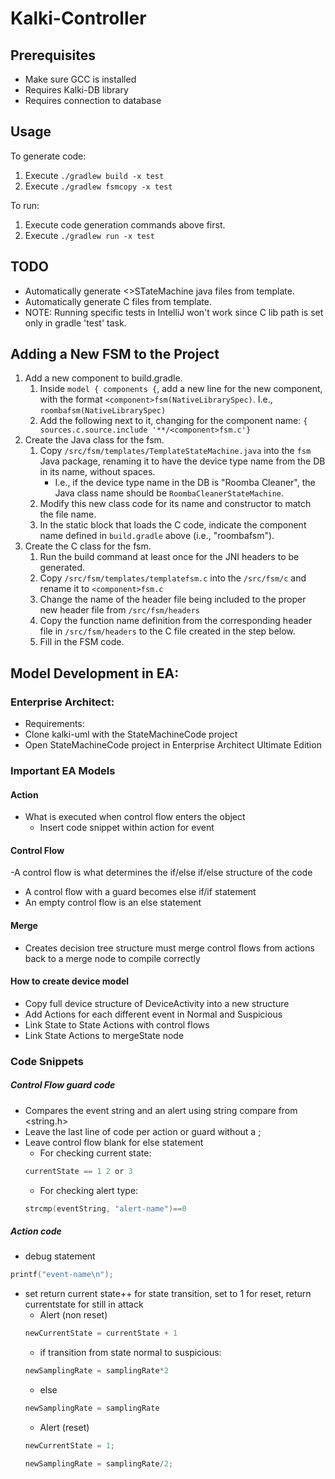 # Kalki-Controller
 
## Prerequisites
- Make sure GCC is installed
- Requires Kalki-DB library
- Requires connection to database

## Usage
To generate code:
1. Execute `./gradlew build -x test`
1. Execute `./gradlew fsmcopy -x test`

To run:
1. Execute code generation commands above first.
1. Execute `./gradlew run -x test`

## TODO
- Automatically generate <>STateMachine java files from template.
- Automatically generate C files from template.
- NOTE: Running specific tests in IntelliJ won't work since C lib path is set only in gradle 'test' task.

## Adding a New FSM to the Project

1. Add a new component to build.gradle.
   1. Inside `model { components {`, add a new line for the new component, with the format `<component>fsm(NativeLibrarySpec)`. I.e., `roombafsm(NativeLibrarySpec)`
   1. Add the following next to it, changing <component> for the component name: `{ sources.c.source.include '**/<component>fsm.c'}`
1. Create the Java class for the fsm.
   1. Copy `/src/fsm/templates/TemplateStateMachine.java` into the `fsm` Java package, renaming it to have the device type name from the DB in its name, without spaces.
      - I.e., if the device type name in the DB is "Roomba Cleaner", the Java class name should be `RoombaCleanerStateMachine`.
   1. Modify this new class code for its name and constructor to match the file name.
   1. In the static block that loads the C code, indicate the component name defined in `build.gradle` above (i.e., "roombafsm").
1. Create the C class for the fsm.
   1. Run the build command at least once for the JNI headers to be generated.
   1. Copy `/src/fsm/templates/templatefsm.c` into the `/src/fsm/c` and rename it to `<component>fsm.c`
   1. Change the name of the header file being included to the proper new header file from `/src/fsm/headers`
   1. Copy the function name definition from the corresponding header file in `/src/fsm/headers` to the C file created in the step below.
   1. Fill in the FSM code.
   
## Model Development in EA:

### Enterprise Architect:
-	Requirements:
-	Clone kalki-uml with the StateMachineCode project
-	Open StateMachineCode project in Enterprise Architect Ultimate Edition

### Important EA Models
#### Action
 - What is executed when control flow enters the object
   - Insert code snippet within action for event
#### Control Flow
 -A control flow is what determines the if/else if/else structure of the code
 - A control flow with a guard becomes else if/if statement
 - An empty control flow is an else statement

#### Merge
 - Creates decision tree structure must merge control flows from actions back to a merge node to compile correctly
 
#### How to create device model
-	Copy full device structure of DeviceActivity into a new structure
-	Add Actions for each different event in Normal and Suspicious 
-	Link State to State Actions with control flows
-	Link State Actions to mergeState node

### Code Snippets

##### Control Flow guard code

 - Compares the event string and an alert using string compare from <string.h>
 - Leave the last line of code per action or guard without a ; 
 - Leave control flow blank for else statement	
   - For checking current state: 
   ```C
   currentState == 1 2 or 3
   ```
   - For checking alert type: 
   ```C
   strcmp(eventString, "alert-name")==0
   ```

##### Action code

 - debug statement
 ```C
 printf("event-name\n");
 ```
 - set return current state++ for state transition, set to 1 for reset, return currentstate for still in attack
   - Alert (non reset)
    ```C
    newCurrentState = currentState + 1
    ```	
    - if transition from state normal to suspicious: 
    ```C
    newSamplingRate = samplingRate*2
    ```
    - else 
    ``` C
    newSamplingRate = samplingRate
    ```
   - Alert (reset)
   ```C
   newCurrentState = 1; 
   ```
   ```C
   newSamplingRate = samplingRate/2;
   ```
